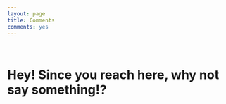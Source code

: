 ```yaml
---
layout: page
title: Comments
comments: yes
---
```


<script type="text/javascript">
	var tpj=jQuery;
	tpj.noConflict();
	tpj(document).ready(function() {
		tpj('.comment_tab').attr('class', 'current_page_item');})
</script>

<div class="middle_inner">
	<br/>
	<h1>Hey! Since you reach here, why not say something!?</h1>
	<br/>
</div>